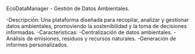 EcoDataManager - Gestión de Datos Ambientales.

  -Descripción: Una plataforma diseñada para recopilar, analizar y gestionar datos ambientales, promoviendo la sostenibilidad y la toma de decisiones informadas.
-Características:
    -Centralización de datos ambientales.
    -Análisis de emisiones, residuos y recursos naturales.
    -Generación de informes personalizados.
